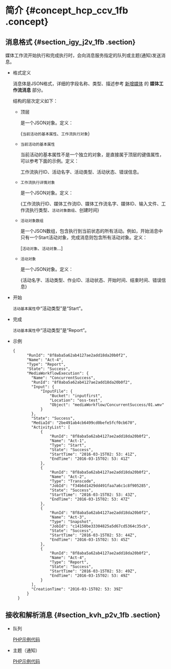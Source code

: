# 简介 {#concept_hcp_ccv_1fb .concept}

## 消息格式 {#section_igy_j2v_1fb .section}

媒体工作流开始执行和完成执行时，会向消息服务指定的队列或主题\(通知\)发送消息。

-   格式定义

    消息体是JSON格式，详细的字段名称、类型、描述参考 [新增媒体](../../../../intl.zh-CN/API参考/媒体接口/新增媒体.md#) 的 **媒体工作流消息** 部分。

    结构的层次定义如下：

    -   顶层

        是一个JSON对象。定义：

        \{`当前活动的基本属性`、`工作流执行对象`\}

    -   `当前活动的基本属性`

        当前活动的基本属性不是一个独立的对象，是直接属于顶层的键值属性，可以参考下面的示例。定义：

        工作流执行ID、活动名字、活动类型、活动状态、错误信息。

    -   `工作流执行详情对象`

        是一个JSON对象。定义：

        \{工作流执行ID、媒体工作流ID、媒体工作流名字、媒体ID、输入文件、工作流执行类型、`活动对象数组`、创建时间\}

    -   `活动对象数组`

        是一个JSON数组，包含执行到当前状态的所有活动。例如，开始消息中只有一个Start活动对象，完成消息则包含所有活动对象。定义：

        \[`活动对象`、`活动对象`…\]

    -   `活动对象`

        是一个JSON对象。定义：

        \{活动名字、活动类型、作业ID、活动状态、开始时间、结束时间、错误信息\}

-   开始

    `活动基本属性`中“活动类型”是“Start”。

-   完成

    `活动基本属性`中“活动类型”是“Report”。

-   示例

    ```
    {
          "RunId": "8f8aba5a62ab4127ae2add18da20b0f2",
          "Name": "Act-4",
          "Type": "Report",
          "State": "Success",
          "MediaWorkflowExecution": {
            "Name": "ConcurrentSuccess",
            "RunId": "8f8aba5a62ab4127ae2add18da20b0f2",
            "Input": {
                "InputFile": {
                    "Bucket": "inputfirst",
                    "Location": "oss-test",
                    "Object": "mediaWorkflow/ConcurrentSuccess/01.wmv"
                }
            },
            "State": "Success",
            "MediaId": "2be491ab4cb6499cd0befe5fcf0cb670",
            "ActivityList": [
                {
                    "RunId": "8f8aba5a62ab4127ae2add18da20b0f2",
                    "Name": "Act-1",
                    "Type": "Start",
                    "State": "Success",
                    "StartTime": "2016-03-15T02: 53: 41Z",
                    "EndTime": "2016-03-15T02: 53: 41Z"
                },
                {
                    "RunId": "8f8aba5a62ab4127ae2add18da20b0f2",
                    "Name": "Act-2",
                    "Type": "Transcode",
                    "JobId": "f34b6d1429dd491faa7a6c1c8f905285",
                    "State": "Success",
                    "StartTime": "2016-03-15T02: 53: 43Z",
                    "EndTime": "2016-03-15T02: 53: 47Z"
                },
                {
                    "RunId": "8f8aba5a62ab4127ae2add18da20b0f2",
                    "Name": "Act-3",
                    "Type": "Snapshot",
                    "JobId": "c14150be33304825a5d67cd5364c35cb",
                    "State": "Success",
                    "StartTime": "2016-03-15T02: 53: 44Z",
                    "EndTime": "2016-03-15T02: 53: 45Z"
                },
                {
                    "RunId": "8f8aba5a62ab4127ae2add18da20b0f2",
                    "Name": "Act-4",
                    "Type": "Report",
                    "State": "Success",
                    "StartTime": "2016-03-15T02: 53: 49Z",
                    "EndTime": "2016-03-15T02: 53: 49Z"
                }
            ],
            "CreationTime": "2016-03-15T02: 53: 39Z"
          }
      }
    ```


## 接收和解析消息 {#section_kvh_p2v_1fb .section}

-   队列

    [PHP示例代码](intl.zh-CN/开发指南/接收消息通知/队列方式接收通知.md#)

-   主题（通知）

    [PHP示例代码](intl.zh-CN/开发指南/接收消息通知/主题通知方式接收消息.md#)


